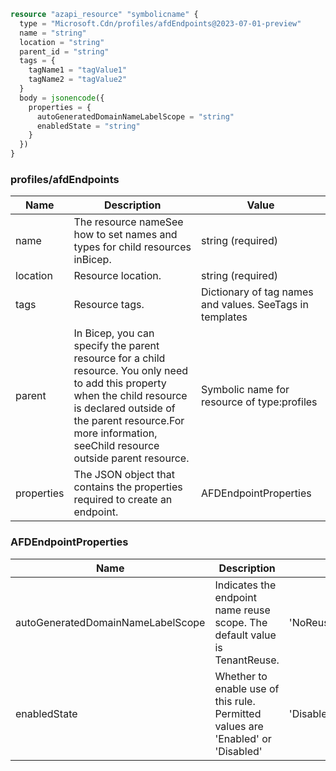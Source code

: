 ```terraform
resource "azapi_resource" "symbolicname" {
  type = "Microsoft.Cdn/profiles/afdEndpoints@2023-07-01-preview"
  name = "string"
  location = "string"
  parent_id = "string"
  tags = {
    tagName1 = "tagValue1"
    tagName2 = "tagValue2"
  }
  body = jsonencode({
    properties = {
      autoGeneratedDomainNameLabelScope = "string"
      enabledState = "string"
    }
  })
}

```

### profiles/afdEndpoints

| Name | Description | Value |
|-|-|-|
| name | The resource nameSee how to set names and types for child resources inBicep. | string (required) |
| location | Resource location. | string (required) |
| tags | Resource tags. | Dictionary of tag names and values. SeeTags in templates |
| parent | In Bicep, you can specify the parent resource for a child resource. You only need to add this property when the child resource is declared outside of the parent resource.For more information, seeChild resource outside parent resource. | Symbolic name for resource of type:profiles |
| properties | The JSON object that contains the properties required to create an endpoint. | AFDEndpointProperties |


### AFDEndpointProperties

| Name | Description | Value |
|-|-|-|
| autoGeneratedDomainNameLabelScope | Indicates the endpoint name reuse scope. The default value is TenantReuse. | 'NoReuse''ResourceGroupReuse''SubscriptionReuse''TenantReuse' |
| enabledState | Whether to enable use of this rule. Permitted values are 'Enabled' or 'Disabled' | 'Disabled''Enabled' |


